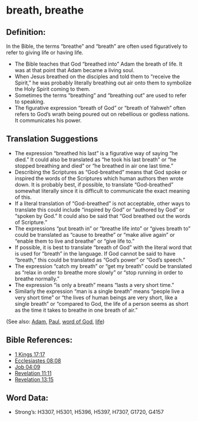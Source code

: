 # breath, breathe

## Definition:

In the Bible, the terms “breathe” and “breath” are often used figuratively to refer to giving life or having life.

* The Bible teaches that God “breathed into” Adam the breath of life. It was at that point that Adam became a living soul.
* When Jesus breathed on the disciples and told them to “receive the Spirit,” he was probably literally breathing out air onto them to symbolize the Holy Spirit coming to them.
* Sometimes the terms “breathing” and “breathing out” are used to refer to speaking.
* The figurative expression “breath of God” or “breath of Yahweh” often refers to God’s wrath being poured out on rebellious or godless nations. It communicates his power.

## Translation Suggestions

* The expression “breathed his last” is a figurative way of saying “he died.” It could also be translated as “he took his last breath” or “he stopped breathing and died” or “he breathed in air one last time.”
* Describing the Scriptures as “God-breathed” means that God spoke or inspired the words of the Scriptures which human authors then wrote down. It is probably best, if possible, to translate “God-breathed” somewhat literally since it is difficult to communicate the exact meaning of this.
* If a literal translation of “God-breathed” is not acceptable, other ways to translate this could include “inspired by God” or “authored by God” or “spoken by God.” It could also be said that “God breathed out the words of Scripture.”
* The expressions “put breath in” or “breathe life into” or “gives breath to” could be translated as “cause to breathe” or “make alive again” or “enable them to live and breathe” or “give life to.”
* If possible, it is best to translate “breath of God” with the literal word that is used for “breath” in the language. If God cannot be said to have “breath,” this could be translated as “God’s power” or “God’s speech.”
* The expression “catch my breath” or “get my breath” could be translated as “relax in order to breathe more slowly” or “stop running in order to breathe normally.”
* The expression “is only a breath” means “lasts a very short time.”
* Similarly the expression “man is a single breath” means “people live a very short time” or “the lives of human beings are very short, like a single breath” or “compared to God, the life of a person seems as short as the time it takes to breathe in one breath of air.”

(See also: [Adam](../names/adam.md), [Paul](../names/paul.md), [word of God](../kt/wordofgod.md), [life](../kt/life.md))

## Bible References:

* [1 Kings 17:17](rc://en/tn/help/1ki/17/17)
* [Ecclesiastes 08:08](rc://en/tn/help/ecc/08/08)
* [Job 04:09](rc://en/tn/help/job/04/09)
* [Revelation 11:11](rc://en/tn/help/rev/11/11)
* [Revelation 13:15](rc://en/tn/help/rev/13/15)

## Word Data:

* Strong’s: H3307, H5301, H5396, H5397, H7307, G1720, G4157
